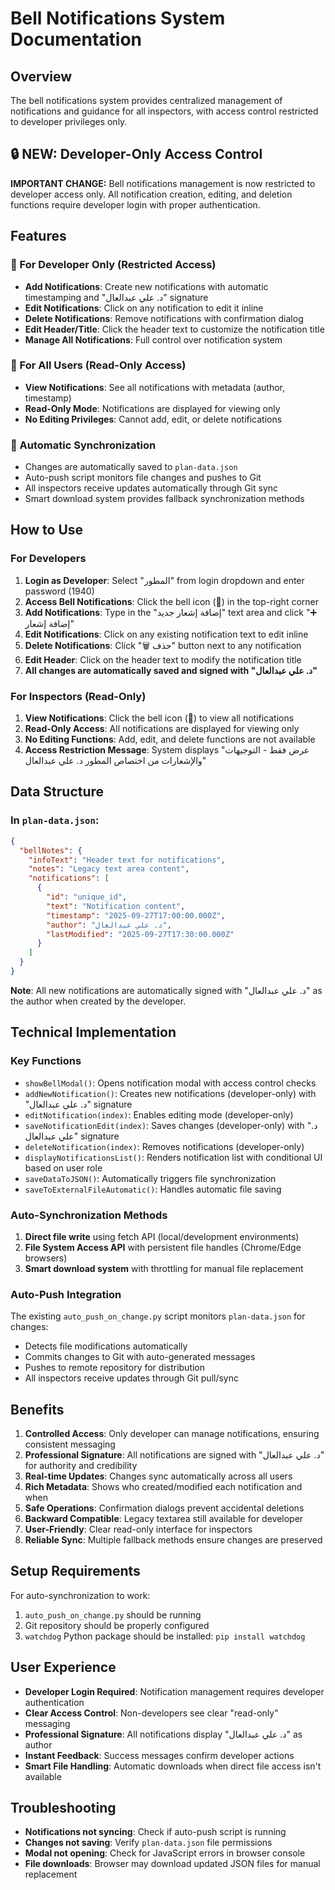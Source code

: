 # Bell Notifications System Documentation

## Overview
The bell notifications system provides centralized management of notifications and guidance for all inspectors, with access control restricted to developer privileges only.

## 🔒 NEW: Developer-Only Access Control
**IMPORTANT CHANGE:** Bell notifications management is now restricted to developer access only. All notification creation, editing, and deletion functions require developer login with proper authentication.

## Features

### 🔐 For Developer Only (Restricted Access)
- **Add Notifications**: Create new notifications with automatic timestamping and "د. علي عبدالعال" signature
- **Edit Notifications**: Click on any notification to edit it inline
- **Delete Notifications**: Remove notifications with confirmation dialog
- **Edit Header/Title**: Click the header text to customize the notification title
- **Manage All Notifications**: Full control over notification system

### 👀 For All Users (Read-Only Access)
- **View Notifications**: See all notifications with metadata (author, timestamp)
- **Read-Only Mode**: Notifications are displayed for viewing only
- **No Editing Privileges**: Cannot add, edit, or delete notifications

### 🔄 Automatic Synchronization
- Changes are automatically saved to `plan-data.json`
- Auto-push script monitors file changes and pushes to Git
- All inspectors receive updates automatically through Git sync
- Smart download system provides fallback synchronization methods

## How to Use

### For Developers
1. **Login as Developer**: Select "المطور" from login dropdown and enter password (1940)
2. **Access Bell Notifications**: Click the bell icon (🔔) in the top-right corner
3. **Add Notifications**: Type in the "إضافة إشعار جديد" text area and click "➕ إضافة إشعار"
4. **Edit Notifications**: Click on any existing notification text to edit inline
5. **Delete Notifications**: Click "🗑️ حذف" button next to any notification
6. **Edit Header**: Click on the header text to modify the notification title
7. **All changes are automatically saved and signed with "د. علي عبدالعال"**

### For Inspectors (Read-Only)
1. **View Notifications**: Click the bell icon (🔔) to view all notifications
2. **Read-Only Access**: All notifications are displayed for viewing only
3. **No Editing Functions**: Add, edit, and delete functions are not available
4. **Access Restriction Message**: System displays "عرض فقط - التوجيهات والإشعارات من اختصاص المطور د. علي عبدالعال"

## Data Structure

### In `plan-data.json`:
```json
{
  "bellNotes": {
    "infoText": "Header text for notifications",
    "notes": "Legacy text area content",
    "notifications": [
      {
        "id": "unique_id",
        "text": "Notification content",
        "timestamp": "2025-09-27T17:00:00.000Z",
        "author": "د. علي عبدالعال",
        "lastModified": "2025-09-27T17:30:00.000Z"
      }
    ]
  }
}
```

**Note**: All new notifications are automatically signed with "د. علي عبدالعال" as the author when created by the developer.

## Technical Implementation

### Key Functions
- `showBellModal()`: Opens notification modal with access control checks
- `addNewNotification()`: Creates new notifications (developer-only) with "د. علي عبدالعال" signature
- `editNotification(index)`: Enables editing mode (developer-only)
- `saveNotificationEdit(index)`: Saves changes (developer-only) with "د. علي عبدالعال" signature
- `deleteNotification(index)`: Removes notifications (developer-only)
- `displayNotificationsList()`: Renders notification list with conditional UI based on user role
- `saveDataToJSON()`: Automatically triggers file synchronization
- `saveToExternalFileAutomatic()`: Handles automatic file saving

### Auto-Synchronization Methods
1. **Direct file write** using fetch API (local/development environments)
2. **File System Access API** with persistent file handles (Chrome/Edge browsers)
3. **Smart download system** with throttling for manual file replacement

### Auto-Push Integration
The existing `auto_push_on_change.py` script monitors `plan-data.json` for changes:
- Detects file modifications automatically
- Commits changes to Git with auto-generated messages
- Pushes to remote repository for distribution
- All inspectors receive updates through Git pull/sync

## Benefits

1. **Controlled Access**: Only developer can manage notifications, ensuring consistent messaging
2. **Professional Signature**: All notifications are signed with "د. علي عبدالعال" for authority and credibility
3. **Real-time Updates**: Changes sync automatically across all users  
4. **Rich Metadata**: Shows who created/modified each notification and when
5. **Safe Operations**: Confirmation dialogs prevent accidental deletions
6. **Backward Compatible**: Legacy textarea still available for developer
7. **User-Friendly**: Clear read-only interface for inspectors
8. **Reliable Sync**: Multiple fallback methods ensure changes are preserved

## Setup Requirements

For auto-synchronization to work:
1. `auto_push_on_change.py` should be running
2. Git repository should be properly configured
3. `watchdog` Python package should be installed: `pip install watchdog`

## User Experience

- **Developer Login Required**: Notification management requires developer authentication
- **Clear Access Control**: Non-developers see clear "read-only" messaging
- **Professional Signature**: All notifications display "د. علي عبدالعال" as author
- **Instant Feedback**: Success messages confirm developer actions
- **Smart File Handling**: Automatic downloads when direct file access isn't available

## Troubleshooting

- **Notifications not syncing**: Check if auto-push script is running
- **Changes not saving**: Verify `plan-data.json` file permissions
- **Modal not opening**: Check for JavaScript errors in browser console
- **File downloads**: Browser may download updated JSON files for manual replacement